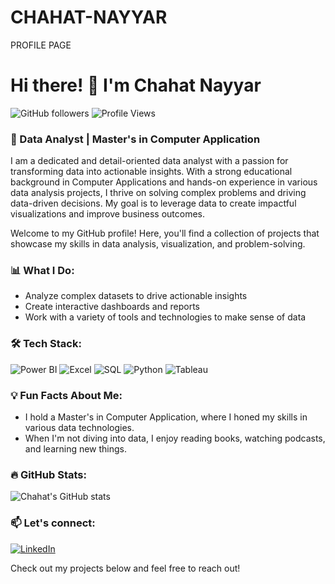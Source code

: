 # CHAHAT-NAYYAR
PROFILE PAGE
# Hi there! 👋 I'm Chahat Nayyar

![GitHub followers](https://img.shields.io/github/followers/your-username?style=social) ![Profile Views](https://komarev.com/ghpvc/?username=your-username)

### 🚀 Data Analyst | Master's in Computer Application

I am a dedicated and detail-oriented data analyst with a passion for transforming data into actionable insights. With a strong educational background in Computer Applications and hands-on experience in various data analysis projects, I thrive on solving complex problems and driving data-driven decisions. My goal is to leverage data to create impactful visualizations and improve business outcomes.

Welcome to my GitHub profile! Here, you'll find a collection of projects that showcase my skills in data analysis, visualization, and problem-solving.

### 📊 What I Do:
- Analyze complex datasets to drive actionable insights
- Create interactive dashboards and reports
- Work with a variety of tools and technologies to make sense of data

### 🛠️ Tech Stack:

![Power BI](https://img.shields.io/badge/Power%20BI-%23323330.svg?style=for-the-badge&logo=power-bi&logoColor=%23F7DF1E)
![Excel](https://img.shields.io/badge/Excel-%23121011.svg?style=for-the-badge&logo=Microsoft-excel&logoColor=%23F7DF1E)
![SQL](https://img.shields.io/badge/SQL-%23ffffff.svg?style=for-the-badge&logo=MySQL&logoColor=orange)
![Python](https://img.shields.io/badge/Python-%233776AB.svg?style=for-the-badge&logo=python&logoColor=%23F7DF1E)
![Tableau](https://img.shields.io/badge/Tableau-%23ff9933.svg?style=for-the-badge&logo=tableau&logoColor=white)

### 💡 Fun Facts About Me:
- I hold a Master's in Computer Application, where I honed my skills in various data technologies.
- When I'm not diving into data, I enjoy reading books, watching podcasts, and learning new things.

### 🔥 GitHub Stats:
![Chahat's GitHub stats](https://github-readme-stats.vercel.app/api?username=your-username&show_icons=true&theme=radical)

### 📫 Let's connect:
[![LinkedIn](https://img.shields.io/badge/LinkedIn-%230077B5.svg?style=for-the-badge&logo=linkedin&logoColor=white)](https://www.linkedin.com/feed/)

Check out my projects below and feel free to reach out!

